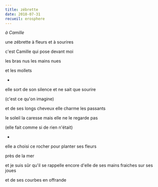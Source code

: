 ```yaml
---
title: zébrette
date: 2018-07-31
recueil: erosphere
---
```


*à Camille*

une zébrette à fleurs
et à sourires

c'est Camille
qui pose devant moi

les bras nus
les mains nues

et les mollets

*

elle sort de son silence
et ne sait que sourire

(c'est ce qu'on imagine)

et de ses longs cheveux
elle charme les passants

le soleil la caresse
mais elle ne le regarde pas

(elle fait comme si de rien n'était)

*

elle a choisi ce rocher
pour planter ses fleurs

près de la mer

et je suis sûr qu'il se rappelle encore d'elle
de ses mains fraiches sur ses joues

et de ses courbes en offrande
